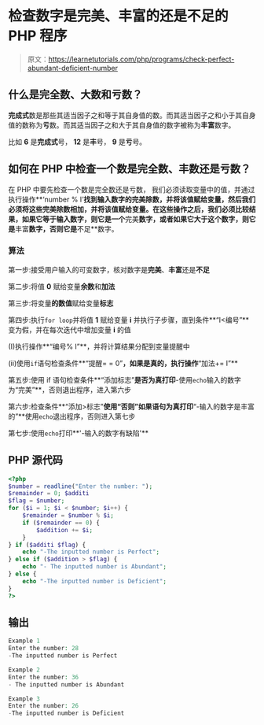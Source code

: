 # 检查数字是完美、丰富的还是不足的 PHP 程序

> 原文：<https://learnetutorials.com/php/programs/check-perfect-abundant-deficient-number>

## 什么是完全数、大数和亏数？

**完成式**数是那些其适当因子之和等于其自身值的数。而其适当因子之和小于其自身值的数称为**亏**数。而其适当因子之和大于其自身值的数字被称为**丰富**数字。

比如 **6** 是**完成式**号， **12** 是**丰**号， **9** 是**亏**号。

## 如何在 PHP 中检查一个数是完全数、丰数还是亏数？

在 PHP 中要先检查一个数是完全数还是亏数， 我们必须读取变量中的值，并通过执行操作**‘number % I’**找到输入数字的完美除数，并将该值赋给变量，然后我们必须将这些完美除数相加，并将该值赋给变量。在这些操作之后，我们必须比较结果，如果它等于输入数字，则它是一个**完美**数字，或者如果它大于这个数字，则它是**丰富**数字，否则它是**不足**数字。

### 算法

第一步:接受用户输入的可变数字，核对数字是**完美**、**丰富**还是**不足**

第二步:将值 **0** 赋给变量**余数**和**加法**

第三步:将变量**的数值**赋给变量**标志**

第四步:执行`for loop`并将值 **1** 赋给变量 **i** 并执行子步骤，直到条件**“I<编号”**变为假，并在每次迭代中增加变量 **i** 的值

(I)执行操作**“编号% I”**，并将计算结果分配到变量提醒中

(ii)使用`if`语句检查条件**“提醒= = 0”**，如果是真的，执行操作**“加法+= I”**

第五步:使用 if 语句检查条件**“添加标志”**是否为真打印**-使用`echo`输入的数字为“完美”**，否则退出程序，进入第六步

第六步:检查条件**“添加>标志”**使用“否则”如果语句为真打印**“-输入的数字是丰富的”**使用`echo`退出程序，否则进入第七步

第七步:使用`echo`打印**'-输入的数字有缺陷'**

## PHP 源代码

```php
<?php
$number = readline("Enter the number: ");
$remainder = 0; $additi
$flag = $number;
for ($i = 1; $i < $number; $i++) {
    $remainder = $number % $i;
    if ($remainder == 0) {
        $addition += $i;
    }
} if ($additi $flag) {
    echo "-The inputted number is Perfect";
} else if ($addition > $flag) {
    echo "- The inputted number is Abundant";
} else {
    echo "-The inputted number is Deficient";
}
?>

```

## 输出

```php
Example 1
Enter the number: 28
-The inputted number is Perfect

Example 2
Enter the number: 36
- The inputted number is Abundant

Example 3
Enter the number: 26
-The inputted number is Deficient
```